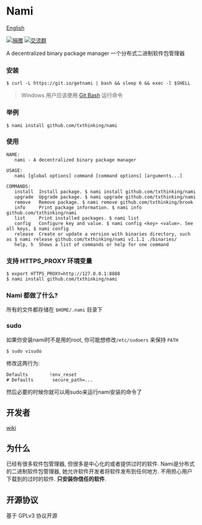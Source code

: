 # Nami

[English](readme.md)

[![捐赠](https://img.shields.io/badge/%E6%94%AF%E6%8C%81-%E6%8D%90%E8%B5%A0-ff69b4.svg)](https://www.txthinking.com/opensource-support.html)
[![交流群](https://img.shields.io/badge/%E7%94%B3%E8%AF%B7%E5%8A%A0%E5%85%A5-%E4%BA%A4%E6%B5%81%E7%BE%A4-ff69b4.svg)](https://docs.google.com/forms/d/e/1FAIpQLSdzMwPtDue3QoezXSKfhW88BXp57wkbDXnLaqokJqLeSWP9vQ/viewform)

A decentralized binary package manager
一个分布式二进制软件包管理器

### 安装

    $ curl -L https://git.io/getnami | bash && sleep 6 && exec -l $SHELL

> Windows 用户应该使用 [Git Bash](https://gitforwindows.org/) 运行命令

### 举例

```
$ nami install github.com/txthinking/nami
```

### 使用

```
NAME:
   nami - A decentralized binary package manager

USAGE:
   nami [global options] command [command options] [arguments...]

COMMANDS:
   install  Install package. $ nami install github.com/txthinking/nami
   upgrade  Upgrade package. $ nami upgrade github.com/txthinking/nami
   remove   Remove package. $ nami remove github.com/txthinking/brook
   info     Print package information. $ nami info github.com/txthinking/nami
   list     Print installed packages. $ nami list
   config   Configure key and value. $ nami config <key> <value>. See all keys, $ nami config
   release  Create or update a version with binaries directory, such as $ nami release github.com/txthinking/nami v1.1.1 ./binaries/
   help, h  Shows a list of commands or help for one command
```

### 支持 HTTPS_PROXY 环境变量

```
$ export HTTPS_PROXY=http://127.0.0.1:8888
$ nami install github.com/txthinking/nami
```

### Nami 都做了什么?

所有的文件都存储在 `$HOME/.nami` 目录下

### sudo 

如果你安装nami时不是用的root, 你可能想修改`/etc/sudoers` 来保持 `PATH`

```
$ sudo visudo
```

修改这两行为:

```
Defaults        !env_reset
# Defaults       secure_path=...
```

然后必要的时候你就可以用sudo来运行nami安装的命令了

## 开发者

[wiki](https://github.com/txthinking/nami/wiki)

## 为什么

已经有很多软件包管理器, 但很多是中心化的或者提供过时的软件.
Nami是分布式的二进制软件包管理器, 她允许软件开发者将软件发布到任何地方.
不用担心用户下载到的过时的软件.
**只安装你信任的软件**.

## 开源协议

基于 GPLv3 协议开源
